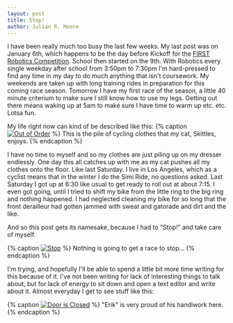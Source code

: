 ```yaml
---
layout: post
title: Stop!
author: Julian R. Moore
---
```

I have been really much too busy the last few weeks. My last post was on January 6th, which happens to be the day before Kickoff for the [FIRST Robotics Competition](http://www.usfirst.org/roboticsprograms/frc). School then started on the 9th. With Robotics every single weekday after school from 3:50pm to 7:30pm I'm hard-pressed to find any time in my day to do much anything that isn't coursework. My weekends are taken up with long training rides in preparation for this coming race season. Tomorrow I have my first race of the season, a little 40 minute criterium to make sure I still know how to use my legs. Getting out there means waking up at 5am to make sure I have time to warm up etc. etc. Lotsa fun.

My life right now can kind of be described like this:
{% caption <a href="http://www.flickr.com/photos/jreedmoore/6739594489/" title="Out of Order by jreedmoore, on Flickr"><img src="http://farm8.staticflickr.com/7025/6739594489_7e54c43237_b.jpg" alt="Out of Order"></a> %}
This is the pile of cycling clothes that my cat, Skittles, enjoys.
{% endcaption %}

I have no time to myself and so my clothes are just piling up on my dresser endlessly. One day this all catches up with me as my cat pushes all my clothes onto the floor. Like last Saturday. I live in Los Angeles, which as a cyclist means that in the winter I do the Simi Ride, no questions asked. Last Saturday I got up at 6:30 like usual to get ready to roll out at about 7:15. I even got going, until I tried to shift my bike from the little ring to the big ring and nothing happened. I had neglected cleaning my bike for so long that the front derailleur had gotten jammed with sweat and gatorade and dirt and the like. 

And so this post gets its namesake, because I had to "Stop!" and take care of myself.

{% caption <a href="http://www.flickr.com/photos/jreedmoore/6739593103/" title="Stop by jreedmoore, on Flickr"><img src="http://farm8.staticflickr.com/7145/6739593103_e19e48e4e2_b.jpg" alt="Stop"></a> %}
Nothing is going to get a race to stop...
{% endcaption %}

I'm trying, and hopefully I'll be able to spend a little bit more time writing for this because of it. I've not been writing for lack of interesting things to talk about, but for lack of energy to sit down and open a text editor and write about it. Almost everyday I get to see stuff like this:

{% caption <a href="http://www.flickr.com/photos/jreedmoore/6739595851/" title="Door is Closed by jreedmoore, on Flickr"><img src="http://farm8.staticflickr.com/7026/6739595851_0b660c80a0_b.jpg"  alt="Door is
 Closed"></a> %}
"Erik" is very proud of his handiwork here.
{% endcaption %}